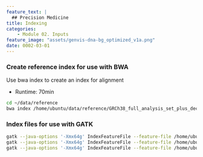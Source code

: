 ```yaml
---
feature_text: |
  ## Precision Medicine
title: Indexing
categories:
    - Module 02. Inputs
feature_image: "assets/genvis-dna-bg_optimized_v1a.png"
date: 0002-03-01
---
```


### Create reference index for use with BWA

Use bwa index to create an index for alignment

- Runtime: 70min


```bash
cd ~/data/reference
bwa index /home/ubuntu/data/reference/GRCh38_full_analysis_set_plus_decoy_hla.fa
```

### Index files for use with GATK

```bash
gatk --java-options '-Xmx64g' IndexFeatureFile --feature-file /home/ubuntu/data/reference/Homo_sapiens_assembly38.known_indels.vcf.gz
gatk --java-options '-Xmx64g' IndexFeatureFile --feature-file /home/ubuntu/data/reference/Mills_and_1000G_gold_standard.indels.hg38.vcf.gz
gatk --java-options '-Xmx64g' IndexFeatureFile --feature-file /home/ubuntu/data/reference/Homo_sapiens_assembly38.dbsnp138.vcf.gz
```



